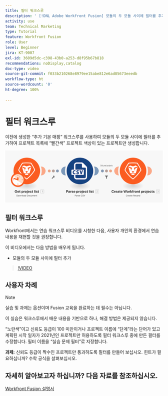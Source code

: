 ```yaml
---
title: 필터 워크스루
description: ' [!DNL Adobe Workfront Fusion] 모듈의 두 모듈 사이에 필터를 추가하는 방법을 알아봅니다.'
activity: use
team: Technical Marketing
type: Tutorial
feature: Workfront Fusion
role: User
level: Beginner
jira: KT-9007
exl-id: 3609d5dc-c398-43b0-a253-d8f95b67b818
recommendations: noDisplay,catalog
doc-type: video
source-git-commit: f033b210268e8979ee15abe812e6ad85673eeedb
workflow-type: ht
source-wordcount: '0'
ht-degree: 100%

---
```


# 필터 워크스루

이전에 생성한 “추가 기본 매핑” 워크스루를 사용하여 모듈의 두 모듈 사이에 필터를 추가하여 프로젝트 목록에 “빨간색” 프로젝트 색상이 있는 프로젝트만 생성합니다.

![Fusion 시나리오의 이미지](assets/understand-the-basics-2.png)

## 필터 워크스루

Workfront에서는 연습 워크스루 비디오를 시청한 다음, 사용자 개인의 환경에서 연습 내용을 재현할 것을 권장합니다.

이 비디오에서는 다음 방법을 배우게 됩니다.

* 모듈의 두 모듈 사이에 필터 추가

>[!VIDEO](https://video.tv.adobe.com/v/335266/?quality=12&learn=on)


## 사용자 차례

>[!NOTE]
>
>실습 및 과제는 옵션이며 Fusion 교육을 완료하는 데 필수는 아닙니다.

이 실습은 워크스루에서 배운 내용을 기반으로 하나, 해결 방법은 제공되지 않습니다.

“노란색”이고 신뢰도 등급이 100 미만이거나 프로젝트 이름에 “단계”라는 단어가 있고 계획된 시작 일자가 2021년인 프로젝트만 허용하도록 필터 워크스루 중에 만든 필터를 수정합니다. 필터 이름을 “실습 문제 필터”로 지정합니다.

**과제:** 신뢰도 등급이 짝수인 프로젝트만 통과하도록 필터를 만들어 보십시오. 힌트가 필요하십니까? 수학 공식을 살펴보십시오.

## 자세히 알아보고자 하십니까? 다음 자료를 참조하십시오.

[Workfront Fusion 설명서](https://experienceleague.adobe.com/docs/workfront/using/adobe-workfront-fusion/workfront-fusion-2.html?lang=ko-KR)
